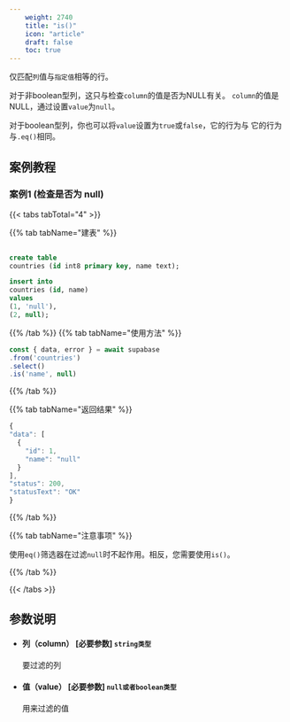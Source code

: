 ```yaml
---
    weight: 2740
    title: "is()"
    icon: "article"
    draft: false
    toc: true
---
```


仅匹配`列`值与`指定值`相等的行。



对于非boolean型列，这只与检查`column`的值是否为NULL有关。
`column`的值是NULL，通过设置`value`为`null`。

对于boolean型列，你也可以将`value`设置为`true`或`false`，它的行为与
它的行为与`.eq()`相同。


## 案例教程

### 案例1  (检查是否为 null)

{{< tabs tabTotal="4" >}}
 
{{% tab tabName="建表" %}}



  ```sql
                                                                              
create table
  countries (id int8 primary key, name text);

insert into
  countries (id, name)
values
  (1, 'null'),
  (2, null);
  ```



{{% /tab %}}
{{% tab tabName="使用方法" %}}



  ```ts
const { data, error } = await supabase
  .from('countries')
  .select()
  .is('name', null)
  ```



{{% /tab %}}

{{% tab tabName="返回结果" %}}



  ```ts
{
  "data": [
    {
      "id": 1,
      "name": "null"
    }
  ],
  "status": 200,
  "statusText": "OK"
}

  ```



{{% /tab %}}


{{% tab tabName="注意事项" %}}



使用`eq()`筛选器在过滤`null`时不起作用。相反，您需要使用`is()`。



{{% /tab %}}


{{< /tabs >}}




## 参数说明

<ul className="method-list-group">
  
<li className="method-list-item">
  <h4 className="method-list-item-label">
    <span className="method-list-item-label-name">
      列（column）
    </span>
    <span className="method-list-item-label-badge required">
      [必要参数]
    </span>
    <span className="method-list-item-validation">
      <code>string类型</code>
    </span>
  </h4>
  <div class="method-list-item-description">

要过滤的列

  </div>
  
</li>


<li className="method-list-item">
  <h4 className="method-list-item-label">
    <span className="method-list-item-label-name">
      值（value）
    </span>
    <span className="method-list-item-label-badge required">
      [必要参数]
    </span>
    <span className="method-list-item-validation">
      <code>null或者boolean类型</code>
    </span>
  </h4>
  <div class="method-list-item-description">

用来过滤的值

  </div>
  
</li>

</ul>
